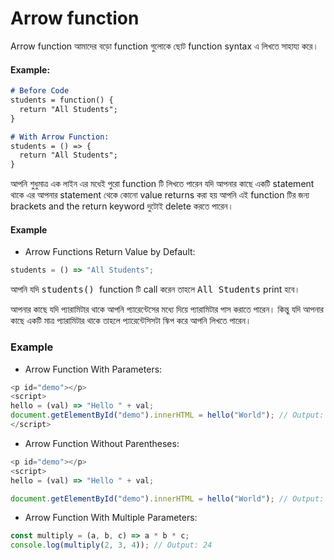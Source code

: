 # Arrow function

Arrow function আমাদের বড়ো function গুলোকে ছোট function syntax এ লিখতে সাহায্য করে। 

#### Example: 
```md
# Before Code
students = function() {
  return "All Students";
}

# With Arrow Function:
students = () => {
  return "All Students";
}
```
আপনি শুধুমাত্র এক লাইন এর মধেই পুরো function টি লিখতে পারেন যদি আপনার কাছে একটি statement থাকে এর আপনার statement থেকে কোনো value returns করা হয় আপনি এই function টির জন্য brackets and the return keyword দুটোই delete করতে পারেন। 
#### Example
- Arrow Functions Return Value by Default:
```jsx
students = () => "All Students";
```
আপনি যদি <kbd>students() </kbd> function টি call করেন তাহলে <kbd>All Students</kbd> print হবে। 

আপনার কাছে যদি প্যারামিটার থাকে আপনি প্যারেন্টেসের মধ্যে দিয়ে প্যারামিটার পাস করাতে পারেন। কিন্তু যদি আপনার কাছে একটি মাত্র প্যারামিটার থাকে তাহলে প্যারেন্টেসিসটা স্কিপ করে আপনি লিখতে পারেন। 

### Example 
- Arrow Function With Parameters:
```js
<p id="demo"></p>
<script>
hello = (val) => "Hello " + val;
document.getElementById("demo").innerHTML = hello("World"); // Output: Hello World
</script>
```
- Arrow Function Without Parentheses:
```js
<p id="demo"></p>
<script>
hello = (val) => "Hello " + val;

document.getElementById("demo").innerHTML = hello("World"); // Output: Hello World
```
- Arrow Function With Multiple Parameters:
```js
const multiply = (a, b, c) => a * b * c;
console.log(multiply(2, 3, 4)); // Output: 24
```
